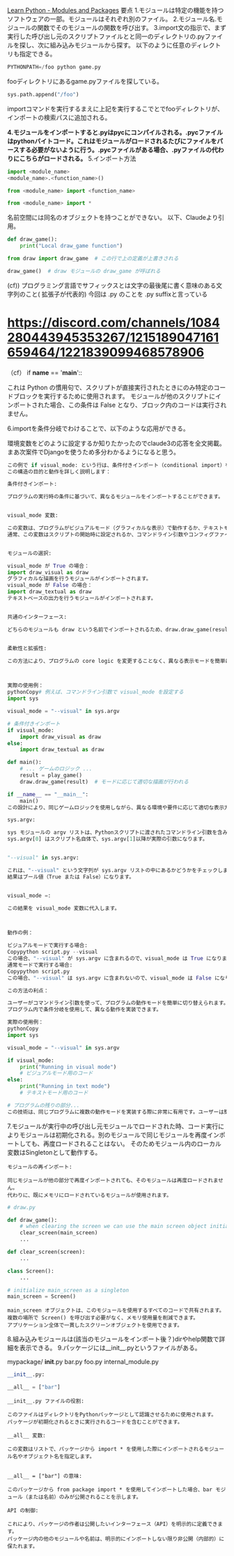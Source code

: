 [Learn Python - Modules and Packages](https://www.learnpython.org/en/Modules_and_Packages)
要点
1.モジュールは特定の機能を持つソフトウェアの一部。モジュールはそれぞれ別のファイル。
2.モジュール名.モジュールの関数でそのモジュールの関数を呼び出す。
3.import文の指示で、まず実行した呼び出し元のスクリプトファイルとと同一のディレクトリの.pyファイルを探し、次に組み込みモジュールから探す。
以下のように任意のディレクトリも指定できる。
```python
PYTHONPATH=/foo python game.py
```
fooディレクトリにあるgame.pyファイルを探している。

```python
sys.path.append("/foo")
```
importコマンドを実行するまえに上記を実行するこでとでfooディレクトリが、インポートの検索パスに追加される。

**4.モジュールをインポートすると.pyはpycにコンパイルされる。.pycファイルはpythonバイトコード。これはモジュールがロードされるたびにファイルをパースする必要がないように行う。.pycファイルがある場合、.pyファイルの代わりにこちらがロードされる。**
5.インポート方法
```python 
import <module_name>
<module_name>.<function_name>()
```

```python
from <module_name> import <function_name>
```

```python
from <module_name> import *
```


名前空間には同名のオブジェクトを持つことができない。
以下、Claudeより引用。
```python
def draw_game():
    print("Local draw_game function")

from draw import draw_game  # この行で上の定義が上書きされる

draw_game()  # draw モジュールの draw_game が呼ばれる
```

(cf))
プログラミング言語でサフィックスとは文字の最後尾に書く意味のある文字列のこと( 拡張子が代表的) 今回は .py のことを .py suffixと言っている
# https://discord.com/channels/1084280443945353267/1215189047161659464/1221839099468578906


（cf）
if __name__ == '__main__'::

これは Python の慣用句で、スクリプトが直接実行されたときにのみ特定のコードブロックを実行するために使用されます。
モジュールが他のスクリプトにインポートされた場合、この条件は False となり、ブロック内のコードは実行されません。

6.importを条件分岐でわけることで、以下のような応用ができる。

環境変数をどのように設定するか知りたかったのでclaude3の応答を全文掲載。まあ次案件でDjangoを使うため多分わかるようになると思う。

```python
この例で if visual_mode: という行は、条件付きインポート（conditional import）を示しています。visual_mode は、プログラムの動作モードを決定するブール型（True または False）の変数であると想定されています。
この構造の目的と動作を詳しく説明します：

条件付きインポート:

プログラムの実行時の条件に基づいて、異なるモジュールをインポートすることができます。


visual_mode 変数:

この変数は、プログラムがビジュアルモード（グラフィカルな表示）で動作するか、テキストモードで動作するかを決定します。
通常、この変数はスクリプトの開始時に設定されるか、コマンドライン引数やコンフィグファイルから読み込まれます。


モジュールの選択:

visual_mode が True の場合：
import draw_visual as draw
グラフィカルな描画を行うモジュールがインポートされます。
visual_mode が False の場合：
import draw_textual as draw
テキストベースの出力を行うモジュールがインポートされます。


共通のインターフェース:

どちらのモジュールも draw という名前でインポートされるため、draw.draw_game(result) という呼び出しは、選択されたモードに関わらず同じ形で使用できます。


柔軟性と拡張性:

この方法により、プログラムの core logic を変更することなく、異なる表示モードを簡単に切り替えることができます。



実際の使用例：
pythonCopy# 例えば、コマンドライン引数で visual_mode を設定する
import sys

visual_mode = "--visual" in sys.argv

# 条件付きインポート
if visual_mode:
    import draw_visual as draw
else:
    import draw_textual as draw

def main():
    # ... ゲームのロジック ...
    result = play_game()
    draw.draw_game(result)  # モードに応じて適切な描画が行われる

if __name__ == "__main__":
    main()
この設計により、同じゲームロジックを使用しながら、異なる環境や要件に応じて適切な表示方法を選択することができます。例えば、グラフィカルインターフェースが利用可能な環境では視覚的に豊かな表示を、コンソール環境ではテキストベースの表示を使用するといった柔軟性が得られます。 CopyRetryClaude does not have the ability to run the code it generates yet.Tvisual_mode = "--visual" in sys.argvとは？ Editvisual_mode = "--visual" in sys.argv という行は、コマンドライン引数を確認して、プログラムの動作モードを設定するPythonの表現です。詳しく説明しましょう：

sys.argv:

sys モジュールの argv リストは、Pythonスクリプトに渡されたコマンドライン引数を含みます。
sys.argv[0] はスクリプト名自体で、sys.argv[1]以降が実際の引数になります。


"--visual" in sys.argv:

これは、"--visual" という文字列が sys.argv リストの中にあるかどうかをチェックします。
結果はブール値（True または False）になります。


visual_mode =:

この結果を visual_mode 変数に代入します。



動作の例：

ビジュアルモードで実行する場合:
Copypython script.py --visual
この場合、"--visual" が sys.argv に含まれるので、visual_mode は True になります。
通常モードで実行する場合:
Copypython script.py
この場合、"--visual" は sys.argv に含まれないので、visual_mode は False になります。

この方法の利点：

ユーザーがコマンドライン引数を使って、プログラムの動作モードを簡単に切り替えられます。
プログラム内で条件分岐を使用して、異なる動作を実装できます。

実際の使用例：
pythonCopy
import sys

visual_mode = "--visual" in sys.argv

if visual_mode:
    print("Running in visual mode")
    # ビジュアルモード用のコード
else:
    print("Running in text mode")
    # テキストモード用のコード

# プログラムの残りの部分...
この技術は、同じプログラムに複数の動作モードを実装する際に非常に有用です。ユーザーは簡単にモードを切り替えられ、開発者は1つのスクリプトで複数の機能を提供できます。
```

7.モジュールが実行中の呼び出し元モジュールでロードされた時、コード実行によりモジュールは初期化される。別のモジュールで同じモジュールを再度インポートしても、再度ロードされることはない。
そのためモジュール内のローカル変数はSingletonとして動作する。

```claude
モジュールの再インポート:

同じモジュールが他の部分で再度インポートされても、そのモジュールは再度ロードされません。
代わりに、既にメモリにロードされているモジュールが使用されます。
```

```python
# draw.py

def draw_game():
    # when clearing the screen we can use the main screen object initialized in this module
    clear_screen(main_screen)
    ...

def clear_screen(screen):
    ...

class Screen():
    ...

# initialize main_screen as a singleton
main_screen = Screen()
```

```claude3
main_screen オブジェクトは、このモジュールを使用するすべてのコードで共有されます。
複数の場所で Screen() を呼び出す必要がなく、メモリ使用量を削減できます。
アプリケーション全体で一貫したスクリーンオブジェクトを使用できます。
```

8.組み込みモジュールは(該当のモジュールをインポート後？)dirやhelp関数で詳細を表示できる。
9.パッケージには__init__.pyというファイルがある。

mypackage/
    __init__.py
    bar.py
    foo.py
    internal_module.py

```python
__init__.py:

__all__ = ["bar"]
```


```claude
__init__.py ファイルの役割:

このファイルはディレクトリをPythonパッケージとして認識させるために使用されます。
パッケージが初期化されるときに実行されるコードを含むことができます。

__all__ 変数:

この変数はリストで、パッケージから import * を使用した際にインポートされるモジュール名やオブジェクト名を指定します。


__all__ = ["bar"] の意味:

このパッケージから from package import * を使用してインポートした場合、bar モジュール（または名前）のみが公開されることを示します。

API の制御:

これにより、パッケージの作者は公開したいインターフェース（API）を明示的に定義できます。
パッケージ内の他のモジュールや名前は、明示的にインポートしない限り非公開（内部的）に保たれます。
```

